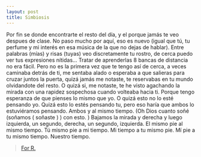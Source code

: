 ```yaml
---
layout: post
title: Simbiosis
---
```

Por fin se donde encontrarte el resto del día, y el porque jamás te veo despues de clase.
No paso mucho por aquí, eso es nuevo (igual que tú, tu perfume y mi interés en esa música de la que no dejas de hablar).
Entre palabras (mías) y risas (tuyas) veo discretamente tu rostro, de cerca puedo ver tus expresiones nítidas... Tratar de aprenderlas 8 bancas de distancia no era fácil.
Pero no es la primera vez que te tengo así de cerca, a veces caminaba detrás de ti, me sentaba alado o esperaba a que salieras para cruzar juntos la puerta, quizá jamás me notaste, te reservabas en tu mundo olvidandote del resto.
O quizá si, me notaste, te he visto agachando la mirada con una rapidez sospechosa cuando volteaba hacia ti.
Porque tengo esperanza de que pienses lo mismo que yo.
O quizá esto no lo esté pensando yo.
Quizá esto lo estés pensando tu, pero eso haría que ambos lo estuviéramos pensando.
Ambos y al mismo tiempo. (Oh Dios cuanto soñé (soñamos ( soñaste ) ) con esto. )
Bajamos la mirada y derecha y luego izquierda, un segundo, derecha, un segundo, izquierda. El mismo pie al mismo tiempo. Tú mismo pie a mi tiempo. Mi tiempo a tu mismo pie. Mí pie a tu mismo tiempo.
Nuestro tiempo.
> [For R.](https://www.youtube.com/watch?v=u8XFFTWwSvY)
